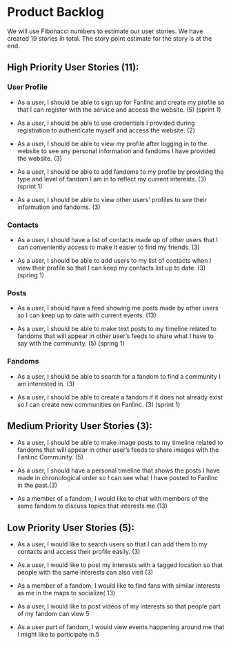 # Product Backlog

We will use Fibonacci numbers to estimate our user stories. We have created 19 stories in total. The story point estimate for the story is at the end.

## High Priority User Stories (11):

### User Profile

  - As a user, I should be able to sign up for Fanlinc and create my profile so that I can register with the service and access the website. (5) (sprint 1)

  - As a user, I should be able to use credentials I provided during registration to authenticate myself and access the website. (2)

  - As a user, I should be able to view my profile after logging in to the website to see any personal information and fandoms I have provided the website. (3) 

  - As a user, I should be able to add fandoms to my profile by providing the type and level of fandom I am in to reflect my current interests. (3) (sprint 1)

  - As a user, I should be able to view other users’ profiles to see their information and fandoms. (3)

### Contacts
      
  - As a user, I should have a list of contacts made up of other users that I can conveniently access to make it easier to find my friends. (3)

  - As a user, I should be able to add users to my list of contacts when I view their profile so that I can keep my contacts list up to date. (3) (spring 1)

### Posts

  - As a user, I should have a feed showing me posts made by other users so I can keep up to date with current events. (13)
     
  - As a user, I should be able to make text posts to my timeline related to fandoms that will appear in other user’s feeds to share what I have to say with the community. (5) (spring 1)

### Fandoms

  - As a user, I should be able to search for a fandom to find a community I am interested in. (3)

  - As a user, I should be able to create a fandom if it does not already exist so I can create new communities on Fanlinc. (3) (sprint 1)

## Medium Priority User Stories (3):

  - As a user, I should be able to make image posts to my timeline related to fandoms that will appear in other user’s feeds to share images with the Fanlinc Community. (5)
  
  - As a user, I should have a personal timeline that shows the posts I have made in chronological order so I can see what I have posted to Fanlinc in the past.(3)

  - As a member of a fandom, I would like to chat with members of the same fandom to discuss topics that interests me (13)


## Low Priority User Stories (5):

  - As a user, I would like to search users so that I can add them to my contacts and access their profile easily. (3)

  - As a user, I would like to post my interests with a tagged location so that people with the same interests can also visit (3)

  - As a member of a fandom, I would like to find fans with similar interests as me in the   maps to socialize( 13)

  - As a user, I would like to post videos of my interests so that people part of my fandom can view 5

  - As a user part of fandom, I would view events happening around me that I might like to participate in.5
